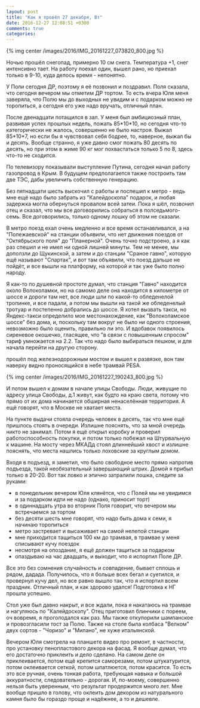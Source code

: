 ```yaml
---
layout: post
title: "Как я провёл 27 декабря, Вт"
date: 2016-12-27 12:08:51 +0300
comments: true
categories: 
---
```

{% img center /images/2016/IMG_20161227_073820_800.jpg %}

Ночью прошёл снегопад, примерно 10 см снега. Температура +1, снег интенсивно тает. На работу поехал один, вышел рано, но приехал только в 9-10, куда делось время - непонятно.

У Поли сегодня ДР, поэтому я её позвонил и поздравил. Поля сказала, что сегодня вечером мы отметим ДР тортом. То есть вчера Юля меня заверяла, что Полю мы до выходных не увидим и с подарком можно не торопиться, а сегодня его уже надо вручать, отличный план.

После двенадцати потащился в зал. У меня был амбициозный план, развивая успех прошлых недель, пожать 85\*10\*10, но сегодня что-то категорически не жалось, совершенно не было настроя. Выжал 85\*10\*7, но если бы я чувствовал себя бодрее, то, наверное, выжал бы и десять. Вообще странно, я уже давно смог пожать 80 десять по десять, но при этом в жиме 90 кг мог похвастаться только 5 по 8, здесь что-то не сходится.

По телевизору показывали выступление Путина, сегодня начал работу газопровод в Крым. В будущем предполагается также построить там две ТЭС, дабы увеличить собственную генерацию.

Без пятнадцати шесть выскочил с работы и поспешил к метро - ведь мне ещё надо было забрать из "Калейдоскопа" подарок, и любая задержка могла обернуться провалом всей затеи. Пока я шёл, позвонил отец и сказал, что мы все договорились собраться в полседьмого-семь. Все договорились, только одному лошку об этом не сказали.

В метро поезд ехал очень медленно и все время останавливался, а на "Полежаевской" на станции объявили, что нет движения поездов от "Октябрьского поля" до "Планерной". Очень точно подстроено, а я как раз спешил и не имел ни одной лишней минуты. Тем не менее, мы доползли до Щукинской, а затем и до станции "Сраное гавно", которую ещё называют "Спартак", и вот там объявили, что поезд дальше не пойдёт, и все вышли на платформу, на которой и так уже было полно народу.

Я как-то по душевной простоте думал, что станция "Гавно" находится около Волоколамки, но на самомо деле она находится в километре от шоссе и дороги там нет, все люди шли по какой-то обледенелой тропинке, и все падали, а потом мы вышли на такой же обледенелый тротуар и постепенно добрались до шоссе. Я хотел вызвать такси, но Яндекс-такси определило мое местонахождение, как "Волоколамское шоссе" без дома, и, поскольку там вокруг не было ни одного строения, невозможно было оценить, правильно ли это. И вдобавок появилось сиреневое окошечко, гласящее, что "в связи с повышенным спросом" тариф умножается на 2.2. Так что надо было выбираться пешком, и для начала перейти на другую сторону.  

прошёл под железнодорожным мостом и вышел к развязке, вон там наверху видно проносящийся в небе трамвай PESA.

{% img center /images/2016/IMG_20161227_190243_800.jpg %}

И потом вышел к домам в начале улицы Свободы. Люди, живущие по адресу улица Свободы, д.1 живут, как будто на краю света, потому что прямо от их дома начинается обширная ненаселённая территория. А ещё говорят, что в Москве не хватает места.

На пункте выдачи стояла очередь человек в десять, так что мне ещё пришлось стоять в очереди. Излишне пояснять, что за мной очередь никто не занимал. Потом я ещё открыл коробку и проверил работоспособность покупки, и потом только побежал на Штурвальную к машине. На мосту через МКАДд стоял длиннейший хвост и излишне пояснять, что места нашлись только лоховские за круглым домом.

Входя в подъезд, я заметил, что было свободное место прямо напротив подъезда, такой необязательный завершающий штрих. Домой я прибыл только в 20-20. Вот так ловко и эпично затралили лошка, следите за руками: 

- в понедельник вечером Юля клянётся, что с Полей мы не увидимся и за подарком идти не надо (однако, приносит торт)
- в одиннадцать утра во вторник Поля говорит, что вечером мы встречаемся за тортом
- без десяти шесть мне говорят, что надо быть дома к семи, я начинаю торопиться
- метро застревает и высаживает на самой нелепой станции
- мне приходится тащиться 100 км до трамвая, в трамвае у меня списывают кучу поездок
- несмотря на опоздание, я ещё должен тащиться за подарком
- опаздываю на час двадцать, и выходит, что я испортил Поле ДР.

Все это без сомнения случайность и совпадение, бывает сплошь и рядом, дадада. Получилось, что я больше всех бегал и суетился, и провернул кучу дел, но все равно вышло так, что я испортил всем праздник. Отличный план, и как здорово удался! Подготовка к НГ прошла успешно.

Стол уже был давно накрыт, и все ждали, пока я накатаюсь на трамвае и нагуляюсь по "Калейдоскопу". Отец приготовил блинчики с пореем, оч вовремя, я проголодался как раз. Мы также откупорили шампанское и провозгласили тост за Полю. Также на столе была колбаса "Велком" двух сортов - "Чоризо" и "Милано", не хуже итальянской. 


Вечером Юля смотрела на планшете видео про ремонт, в частности, про установку пенопластового декора на фасад. Я вообще думал, что его достаточно приклеить и дело сделано. На самом деле он приклеивается, потом ещё крепится саморезами, потом штукатурится, потом оклеивается сеткой, потом шпатлюется, потом красится. То есть это все ручная, очень тонкая работа, требующая навыка и большой аккуратности, следовательно - дорогая. И, по-моему, совершенно нельзя быть уверенным, что результат продержится много лет. Мне вообще пришло в голову, что оклеить дом декором из натурального камня было бы гораздо проще и надёжнее, а то и дешевле.